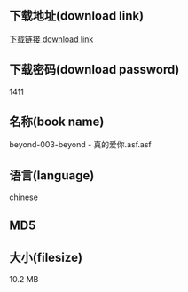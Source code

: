## 下载地址(download link)
[下载链接 download link](https://voluble-croquembouche-d321dc.netlify.app/?s=beyond-003-beyond+-+%E7%9C%9F%E7%9A%84%E7%88%B1%E4%BD%A0.asf)

## 下载密码(download password)
1411

## 名称(book name)
beyond-003-beyond - 真的爱你.asf.asf

## 语言(language)
chinese

## MD5


## 大小(filesize)
10.2 MB
